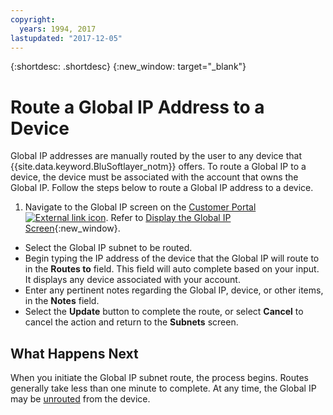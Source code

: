 ```yaml
---
copyright:
  years: 1994, 2017
lastupdated: "2017-12-05"
---
```

{:shortdesc: .shortdesc}
{:new_window: target="_blank"}

# Route a Global IP Address to a Device

Global IP addresses are manually routed by the user to any device that {{site.data.keyword.BluSoftlayer_notm}} offers. To route a Global IP to a device, the device must be associated with the account that owns the Global IP. Follow the steps below to route a Global IP address to a device.

1. Navigate to the Global IP screen on the [Customer Portal ![External link icon](../../icons/launch-glyph.svg "External link icon")](https://control.softlayer.com/). Refer to [Display the Global IP Screen](display-global-ip-screen.html){:new_window}.
* Select the Global IP subnet to be routed.
* Begin typing the IP address of the device that the Global IP will route to in the **Routes to** field. This field will auto complete based on your input. It displays any device associated with your account.
* Enter any pertinent notes regarding the Global IP, device, or other items, in the **Notes** field.
* Select the **Update** button to complete the route, or select **Cancel** to cancel the action and return to the **Subnets** screen.

## What Happens Next

When you initiate the Global IP subnet route, the process begins. Routes generally take less than one minute to complete. At any time, the Global IP may be [unrouted](unroute-global-ip.html) from the device.
